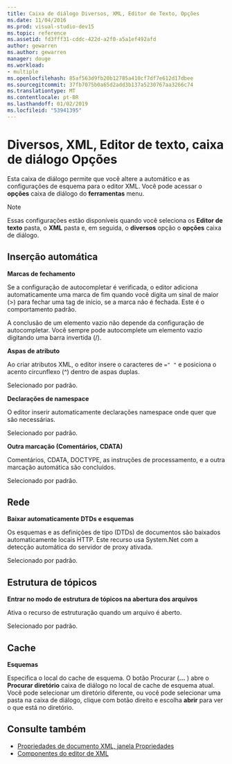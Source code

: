 ```yaml
---
title: Caixa de diálogo Diversos, XML, Editor de Texto, Opções
ms.date: 11/04/2016
ms.prod: visual-studio-dev15
ms.topic: reference
ms.assetid: fd3fff31-cddc-422d-a2f0-a5a1ef492afd
author: gewarren
ms.author: gewarren
manager: douge
ms.workload:
- multiple
ms.openlocfilehash: 85af563d9fb20b12785a410cf7df7e612d17dbee
ms.sourcegitcommit: 37fb7075b0a65d2add3b137a5230767aa3266c74
ms.translationtype: MT
ms.contentlocale: pt-BR
ms.lasthandoff: 01/02/2019
ms.locfileid: "53941395"
---
```

# <a name="miscellaneous-xml-text-editor-options-dialog-box"></a>Diversos, XML, Editor de texto, caixa de diálogo Opções

Esta caixa de diálogo permite que você altere a automático e as configurações de esquema para o editor XML. Você pode acessar o **opções** caixa de diálogo do **ferramentas** menu.

> [!NOTE]
> Essas configurações estão disponíveis quando você seleciona os **Editor de texto** pasta, o **XML** pasta e, em seguida, o **diversos** opção o **opções** caixa de diálogo.


## <a name="auto-insert"></a>Inserção automática
 **Marcas de fechamento**

 Se a configuração de autocompletar é verificada, o editor adiciona automaticamente uma marca de fim quando você digita um sinal de maior (>) para fechar uma tag de início, se a marca não é fechada. Este é o comportamento padrão.

 A conclusão de um elemento vazio não depende da configuração de autocompletar. Você sempre pode autocomplete um elemento vazio digitando uma barra invertida (/).

 **Aspas de atributo**

 Ao criar atributos XML, o editor insere o caracteres de `=" "` e posiciona o acento circunflexo (^) dentro de aspas duplas.

 Selecionado por padrão.

 **Declarações de namespace**

 O editor inserir automaticamente declarações namespace onde quer que são necessárias.

 Selecionado por padrão.

 **Outra marcação (Comentários, CDATA)**

 Comentários, CDATA, DOCTYPE, as instruções de processamento, e a outra marcação automática são concluídos.

 Selecionado por padrão.

## <a name="network"></a>Rede
 **Baixar automaticamente DTDs e esquemas**

 Os esquemas e as definições de tipo (DTDs) de documentos são baixados automaticamente locais HTTP. Este recurso usa System.Net com a detecção automática do servidor de proxy ativada.

 Selecionado por padrão.

## <a name="outlining"></a>Estrutura de tópicos
 **Entrar no modo de estrutura de tópicos na abertura dos arquivos**

 Ativa o recurso de estruturação quando um arquivo é aberto.

 Selecionado por padrão.

## <a name="caching"></a>Cache
 **Esquemas**

 Especifica o local do cache de esquema. O botão Procurar (**...** ) abre o **Procurar diretório** caixa de diálogo no local de cache de esquema atual. Você pode selecionar um diretório diferente, ou você pode selecionar uma pasta na caixa de diálogo, clique com botão direito e escolha **abrir** para ver o que está no diretório.

## <a name="see-also"></a>Consulte também

- [Propriedades de documento XML, janela Propriedades](../xml-tools/xml-document-properties-properties-window.md)
- [Componentes do editor de XML](../xml-tools/xml-editor-components.md)